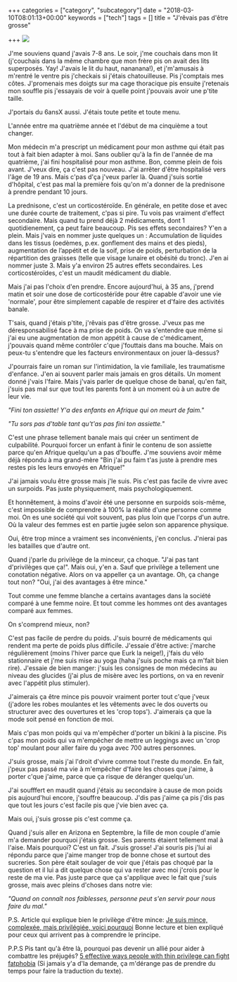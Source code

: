 +++
categories = ["category", "subcategory"]
date = "2018-03-10T08:01:13+00:00"
keywords = ["tech"]
tags = []
title = "J'rêvais pas d'être grosse"

+++
![](/uploads/2018/03/10/1.jpg)

J'me souviens quand j'avais 7-8 ans. Le soir, j'me couchais dans mon lit (j'couchais dans la même chambre que mon frère pis on avait des lits superposés. Yay! J'avais le lit du haut, nananana!), et j'm'amusais à m'rentré le ventre pis j'checkais si j'étais chatouilleuse. Pis j'comptais mes côtes. J'promenais mes doigts sur ma cage thoracique pis ensuite j'retenais mon souffle pis j'essayais de voir à quelle point j'pouvais avoir une p'tite taille. 

J'portais du 6ansX aussi. J'étais toute petite et toute menu. 

L'année entre ma quatrième année et l'début de ma cinquième a tout changer. 

Mon médecin m'a prescript un médicament pour mon asthme qui était pas tout à fait bien adapter à moi. Sans oublier qu'à la fin de l'année de ma quatrième, j'ai fini hospitalisé pour mon asthme. Bon, comme plein de fois avant. J'veux dire, ça c'est pas nouveau. J'ai arrêter d'être hospitalisé vers l'âge de 19 ans. Mais c'pas d'ça j'veux parler là. Quand j'suis sortie d'hôpital, c'est pas mal la première fois qu'on m'a donner de la prednisone à prendre pendant 10 jours. 

La prednisone, c'est un corticostéroïde. En générale, en petite dose et avec une durée courte de traitement, c'pas si pire. Tu vois pas vraiment d'effect secondaire. Mais quand tu prend déjà 2 médicaments, dont 1 quotidienement, ça peut faire beaucoup. Pis ses effets secondaires? Y'en a plein. Mais j'vais en nommer juste quelques un : Accumulation de liquides dans les tissus (oedèmes, p.ex. gonflement des mains et des pieds), augmentation de l’appétit et de la soif, prise de poids, perturbation de la répartition des graisses (telle que visage lunaire et obésité du tronc). J'en ai nommer juste 3. Mais y'a environ 25 autres effets secondaires. Les corticostéroïdes, c'est un maudit médicament du diable. 

Mais j'ai pas l'choix d'en prendre. Encore aujourd'hui, à 35 ans, j'prend matin et soir une dose de corticostérïde pour être capable d'avoir une vie 'normale', pour être simplement capable de respirer et d'faire des activités banale. 

T'sais, quand j'étais p'tite, j'rêvais pas d'être grosse. J'veux pas me déresponsabilisé face à ma prise de poids. On va s'entendre que même si j'ai eu une augmentation de mon appétit à cause de c'médicament, j'pouvais quand même contrôler c'que j'fouttais dans ma bouche. Mais on peux-tu s'entendre que les facteurs environmentaux on jouer là-dessus? 

J'pourrais faire un roman sur l'intimidation, la vie familiale, les traumatisme d'enfance. J'en ai souvent parler mais jamais en gros détails. Un moment donné j'vais l'faire. Mais j'vais parler de quelque chose de banal, qu'en fait, j'suis pas mal sur que tout les parents font à un moment où  à un autre de leur vie. 

_"Fini ton assiette! Y'a des enfants en Afrique qui on meurt de faim."_

_"Tu sors pas d'table tant qu't'as pas fini ton assiette."_ 

C'est une phrase tellement banale mais qui créer un sentiment de culpabilité. Pourquoi forcer un enfant à finir le contenu de son assiette parce qu'en Afrique quelqu'un a pas d'bouffe. J'me souviens avoir même déjà répondu à ma grand-mère "Bin j'ai pu faim t'as juste à prendre mes restes pis les leurs envoyés en Afrique!"

J'ai jamais voulu être grosse mais j'le suis. Pis c'est pas facile de vivre avec un surpoids. Pas juste physiquement, mais psychologiquement. 

Et honnêtement, à moins d'avoir été une personne en surpoids sois-même, c'est impossible de comprendre à 100% la réalité d'une personne comme moi. On es une société qui voit souvent, pas plus loin que l'corps d'un autre. Où la valeur des femmes est en partie jugée selon son apparence physique. 

Oui, être trop mince a vraiment ses inconvénients, j'en conclus. J'nierai pas les batailles que d'autre ont. 

Quand j'parle du privilège de la minceur, ça choque. "J'ai pas tant d'privilèges que ça!". Mais oui, y'en a. Sauf que privilège a tellement une conotation négative. Alors on va appeller ça un avantage. Oh, ça change tout non? "Oui, j'ai des avantages à être mince." 

Tout comme une femme blanche a certains avantages dans la société comparé à une femme noire. Et tout comme les hommes ont des avantages comparé aux femmes. 

On s'comprend mieux, non? 

 C'est pas facile de perdre du poids. J'suis bourré de médicaments qui rendent ma perte de poids plus difficile. J'essaie d'être active: j'marche régulièrement (moins l'hiver parce que Eurk la neige!), j'fais du vélo stationnaire et j'me suis mise au yoga (haha j'suis poche mais ça m'fait bien rire). J'essaie de bien manger: j'suis les consignes de mon médecins au niveau des glucides (j'ai plus de misère avec les portions, on va en revenir avec l'appétit plus stimuler). 

J'aimerais ça être mince pis pouvoir vraiment porter tout c'que j'veux (j'adore les robes moulantes et les vêtements avec le dos ouverts ou structurer avec des ouvertures et les 'crop tops'). J'aimerais ça que la mode soit pensé en fonction de moi. 

Mais c'pas mon poids qui va m'empêcher d'porter un bikini à la piscine. Pis c'pas mon poids qui va m'empêcher de mettre un leggings avec un 'crop top' moulant pour aller faire du yoga avec 700 autres personnes.

J'suis grosse, mais j'ai l'droit d'vivre comme tout l'reste du monde. En fait, j'peux pas passé ma vie à m'empêcher d'faire les choses que j'aime, à porter c'que j'aime, parce que ça risque de déranger quelqu'un.

J'ai soufffert en maudit quand j'étais au secondaire à cause de mon poids pis aujourd'hui encore, j'souffre beaucoup. J'dis pas j'aime ça pis j'dis pas que tout les jours c'est facile pis que j'vie bien avec ça.

Mais oui, j'suis grosse pis c'est comme ça.

Quand j'suis aller en Arizona en Septembre, la fille de mon couple d'amie m'a demander pourquoi j'étais grosse. Ses parents étaient tellement mal à l'aise. Mais pourquoi? C'est un fait. J'suis grosse! J'ai souris pis j'lui ai répondu parce que j'aime manger trop de bonne chose et surtout des sucreries. Son père était soulager de voir que j'étais pas choqué par la question et il lui a dit quelque chose qui va rester avec moi j'crois pour le reste de ma vie. Pas juste parce que ça s'applique avec le fait que j'suis grosse, mais avec pleins d'choses dans notre vie:

_"Quand on connaît nos faiblesses, personne peut s'en servir pour nous faire du mal."_

P.S. Article qui explique bien le privilège d'être mince: [Je suis mince, complexée, mais privilégiée, voici pourquoi]( "http://www.tonpetitlook.com/fr/2017/03/21/je-suis-mince-complexee-mais-privilegiee-voici-pourquoi") Bonne lecture et bien expliqué pour ceux qui arrivent pas à comprendre le principe.

P.P.S Pis tant qu'à être là, pourquoi pas devenir un allié pour aider à combattre les préjugés? [5 effective ways people with thin privilege can fight fatphobia]( "https://everydayfeminism.com/2015/04/thin-privilege-fight-fatphobia/") (Si jamais y'a d'la demande, ça m'dérange pas de prendre du temps pour faire la traduction du texte). 
